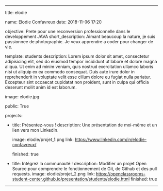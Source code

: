 ---





title: elodie


name: Elodie Confavreux
date: 2018-11-06 17:20



objective: Prete pour une reconversion professionnelle dans le developpement JAVA
short_description: Aimant beaucoup la nature, je suis passionnee de photographie. Je veux apprendre a coder pour changer de vie.


template: students
description:
    Lorem ipsum dolor sit amet, consectetur adipisicing elit, sed do eiusmod
    tempor incididunt ut labore et dolore magna aliqua. Ut enim ad minim veniam,
    quis nostrud exercitation ullamco laboris nisi ut aliquip ex ea commodo
    consequat. Duis aute irure dolor in reprehenderit in voluptate velit esse
    cillum dolore eu fugiat nulla pariatur. Excepteur sint occaecat cupidatat non
    proident, sunt in culpa qui officia deserunt mollit anim id est laborum.



image: elodie.jpg


public: True


projects:
  - title: Présentez-vous !
    description: Une présentation de moi-même et un lien vers mon LinkedIn.
    
    
    image: elodie/projet_1.png
    link: https://www.linkedin.com/in/elodie-confavreux/
    
    
    finished: true
  - title: Intégrez la communauté !
    description: Modifier un projet Open Source pour comprendre le fonctionnement de Git, de Github et des pull requests. 
    image: elodie/projet_2.png
    link: https://openclassrooms-student-center.github.io/presentation/students/elodie.html
    finished: true
---